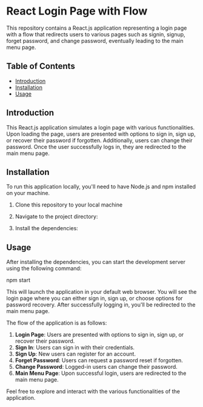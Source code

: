 # React Login Page with Flow

This repository contains a React.js application representing a login page with a flow that redirects users to various pages such as signin, signup, forget password, and change password, eventually leading to the main menu page.

## Table of Contents

- [Introduction](#introduction)
- [Installation](#installation)
- [Usage](#usage)

## Introduction

This React.js application simulates a login page with various functionalities. Upon loading the page, users are presented with options to sign in, sign up, or recover their password if forgotten. Additionally, users can change their password. Once the user successfully logs in, they are redirected to the main menu page.

## Installation

To run this application locally, you'll need to have Node.js and npm installed on your machine.

1. Clone this repository to your local machine

2. Navigate to the project directory:

3. Install the dependencies:

## Usage

After installing the dependencies, you can start the development server using the following command:

npm start


This will launch the application in your default web browser. You will see the login page where you can either sign in, sign up, or choose options for password recovery. After successfully logging in, you'll be redirected to the main menu page.

The flow of the application is as follows:

1. **Login Page**: Users are presented with options to sign in, sign up, or recover their password.
2. **Sign In**: Users can sign in with their credentials.
3. **Sign Up**: New users can register for an account.
4. **Forget Password**: Users can request a password reset if forgotten.
5. **Change Password**: Logged-in users can change their password.
6. **Main Menu Page**: Upon successful login, users are redirected to the main menu page.

Feel free to explore and interact with the various functionalities of the application.
